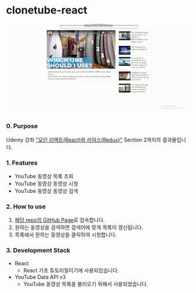 # clonetube-react

<img src="./app-demo.gif" />

### 0. Purpose

Udemy 강좌 <a href="https://www.udemy.com/course/react-redux-korean/">"모던 리액트(React)와 리덕스(Redux)"</a> Section 2까지의 결과물입니다.

### 1. Features
- YouTube 동영상 목록 조회
- YouTube 동영상 동영상 시청
- YouTube 동영상 동영상 검색

### 2. How to use
1. <a href="https://13circle.github.io/clonetube-react/">해당 repo의 GitHub Page</a>로 접속합니다.
2. 원하는 동영상을 검색하면 검색어에 맞게 목록이 갱신됩니다.
3. 목록에서 원하는 동영상을 클릭하여 시청합니다.

### 3. Development Stack
- React
  - React 기초 튜토리얼이기에 사용되었습니다.
- YouTube Data API v3
  - YouTube 동영상 목록을 불러오기 위해서 사용되었습니다.

